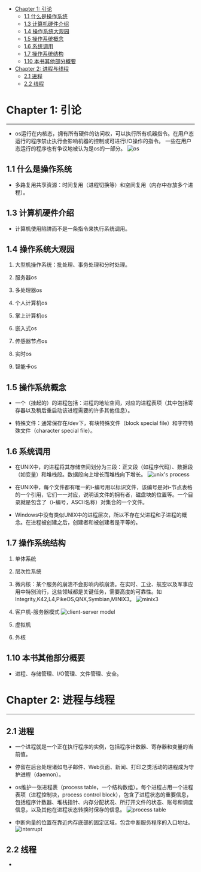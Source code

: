 
<!-- @import "[TOC]" {cmd="toc" depthFrom=1 depthTo=6 orderedList=false} -->

<!-- code_chunk_output -->

- [Chapter 1: 引论](#chapter-1-引论)
  - [1.1 什么是操作系统](#11-什么是操作系统)
  - [1.3 计算机硬件介绍](#13-计算机硬件介绍)
  - [1.4 操作系统大观园](#14-操作系统大观园)
  - [1.5 操作系统概念](#15-操作系统概念)
  - [1.6 系统调用](#16-系统调用)
  - [1.7 操作系统结构](#17-操作系统结构)
  - [1.10 本书其他部分概要](#110-本书其他部分概要)
- [Chapter 2: 进程与线程](#chapter-2-进程与线程)
  - [2.1 进程](#21-进程)
  - [2.2 线程](#22-线程)

<!-- /code_chunk_output -->


# Chapter 1: 引论
----
- os运行在内核态，拥有所有硬件的访问权，可以执行所有机器指令。在用户态运行的程序禁止执行会影响机器的控制或可进行I/O操作的指令。
  一些在用户态运行的程序也有争议地被认为是os的一部分。
![os](./pic/os.jpg)

## 1.1 什么是操作系统
- 多路复用共享资源：时间复用（进程切换等）和空间复用（内存中存放多个进程）。

## 1.3 计算机硬件介绍
- 计算机使用陷阱而不是一条指令来执行系统调用。

## 1.4 操作系统大观园
1. 大型机操作系统：批处理、事务处理和分时处理。

2. 服务器os

3. 多处理器os

4. 个人计算机os

5. 掌上计算机os

6. 嵌入式os

7. 传感器节点os

8. 实时os

9. 智能卡os

## 1.5 操作系统概念
- 一个（挂起的）的进程包括：进程的地址空间，对应的进程表项（其中包括寄存器以及稍后重启动该进程需要的许多其他信息）。

- 特殊文件：通常保存在/dev下，有块特殊文件（block special file）和字符特殊文件（character special file）。

## 1.6 系统调用
- 在UNIX中，的进程将其存储空间划分为三段：正文段（如程序代码）、数据段（如变量）和堆栈段。数据段向上增长而堆栈向下增长。
![unix's process](./pic/unix's%20process.JPG)

- 在UNIX中，每个文件都有唯一的i-编号用以标识文件，该编号是对i-节点表格的一个引用，它们一一对应，说明该文件的拥有者，磁盘块的位置等。一个目录就是包含了（i-编号，ASCII名称）对集合的一个文件。

- Windows中没有类似UNIX中的进程层次，所以不存在父进程和子进程的概念。在进程被创建之后，创建者和被创建者是平等的。

## 1.7 操作系统结构
1. 单体系统

2. 层次性系统

3. 微内核：某个服务的崩溃不会影响内核崩溃。在实时、工业、航空以及军事应用中特别流行，这些领域都是关键任务，需要高度的可靠性。如Integrity,K42,L4,PikeOS,QNX,Symbian,MINIX3。
![minix3](pic/minix3.JPG)

4. 客户机-服务器模式
![client-server model](pic/client-server%20model.JPG)

5. 虚拟机

6. 外核

## 1.10 本书其他部分概要
- 进程、存储管理、I/O管理、文件管理、安全。


# Chapter 2: 进程与线程
----
## 2.1 进程
- 一个进程就是一个正在执行程序的实例，包括程序计数器、寄存器和变量的当前值。

- 停留在后台处理诸如电子邮件、Web页面、新闻、打印之类活动的进程成为守护进程（daemon）。

-  os维护一张进程表（process table，一个结构数组）。每个进程占用一个进程表项（进程控制块，process control block），包含了进程状态的重要信息，包括程序计数器、堆栈指针、内存分配状况、所打开文件的状态、账号和调度信息，以及其他在进程状态转换时保存的信息。
![process table](pic/process%20table.png)

- 中断向量的位置在靠近内存底部的固定区域，包含中断服务程序的入口地址。
![interrupt](pic/interrupt.png)

## 2.2 线程
-  